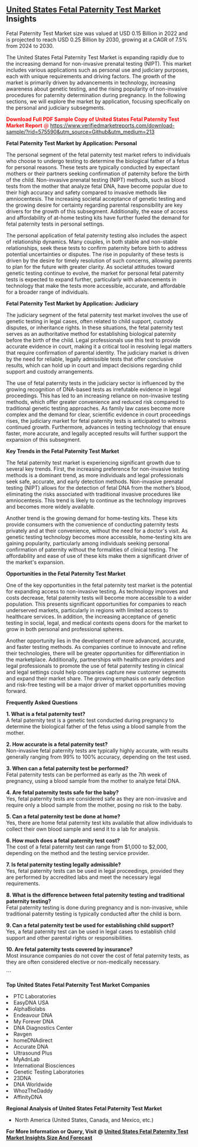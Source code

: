 <h2><a href="https://www.verifiedmarketreports.com/download-sample/?rid=575590&amp;utm_source=Github&amp;utm_medium=213" target="_blank">United States Fetal Paternity Test Market</a> Insights</h2><p>Fetal Paternity Test Market size was valued at USD 0.15 Billion in 2022 and is projected to reach USD 0.25 Billion by 2030, growing at a CAGR of 7.5% from 2024 to 2030.</p><p><p>The United States Fetal Paternity Test Market is expanding rapidly due to the increasing demand for non-invasive prenatal testing (NIPT). This market includes various applications such as personal use and judiciary purposes, each with unique requirements and driving factors. The growth of the market is primarily driven by advancements in technology, increasing awareness about genetic testing, and the rising popularity of non-invasive procedures for paternity determination during pregnancy. In the following sections, we will explore the market by application, focusing specifically on the personal and judiciary subsegments. <p><span class=""><span style="color: #ff0000;"><strong>Download Full PDF Sample Copy of United States Fetal Paternity Test Market Report</strong> @ </span><a href="https://www.verifiedmarketreports.com/download-sample/?rid=575590&amp;utm_source=Github&amp;utm_medium=213" target="_blank">https://www.verifiedmarketreports.com/download-sample/?rid=575590&amp;utm_source=Github&amp;utm_medium=213</a></span></p></p><p><b>Fetal Paternity Test Market by Application: Personal</b></p><p>The personal segment of the fetal paternity test market refers to individuals who choose to undergo testing to determine the biological father of a fetus for personal reasons. These tests are typically conducted by expectant mothers or their partners seeking confirmation of paternity before the birth of the child. Non-invasive prenatal testing (NIPT) methods, such as blood tests from the mother that analyze fetal DNA, have become popular due to their high accuracy and safety compared to invasive methods like amniocentesis. The increasing societal acceptance of genetic testing and the growing desire for certainty regarding parental responsibility are key drivers for the growth of this subsegment. Additionally, the ease of access and affordability of at-home testing kits have further fueled the demand for fetal paternity tests in personal settings.</p><p>The personal application of fetal paternity testing also includes the aspect of relationship dynamics. Many couples, in both stable and non-stable relationships, seek these tests to confirm paternity before birth to address potential uncertainties or disputes. The rise in popularity of these tests is driven by the desire for timely resolution of such concerns, allowing parents to plan for the future with greater clarity. As societal attitudes toward genetic testing continue to evolve, the market for personal fetal paternity tests is expected to expand further, particularly with advancements in technology that make the tests more accessible, accurate, and affordable for a broader range of individuals.</p><p><b>Fetal Paternity Test Market by Application: Judiciary</b></p><p>The judiciary segment of the fetal paternity test market involves the use of genetic testing in legal cases, often related to child support, custody disputes, or inheritance rights. In these situations, the fetal paternity test serves as an authoritative method for establishing biological paternity before the birth of the child. Legal professionals use this test to provide accurate evidence in court, making it a critical tool in resolving legal matters that require confirmation of parental identity. The judiciary market is driven by the need for reliable, legally admissible tests that offer conclusive results, which can hold up in court and impact decisions regarding child support and custody arrangements.</p><p>The use of fetal paternity tests in the judiciary sector is influenced by the growing recognition of DNA-based tests as irrefutable evidence in legal proceedings. This has led to an increasing reliance on non-invasive testing methods, which offer greater convenience and reduced risk compared to traditional genetic testing approaches. As family law cases become more complex and the demand for clear, scientific evidence in court proceedings rises, the judiciary market for fetal paternity tests is anticipated to witness continued growth. Furthermore, advances in testing technology that ensure faster, more accurate, and legally accepted results will further support the expansion of this subsegment.</p><p><b>Key Trends in the Fetal Paternity Test Market</b></p><p>The fetal paternity test market is experiencing significant growth due to several key trends. First, the increasing preference for non-invasive testing methods is a dominant trend, as more individuals and legal professionals seek safe, accurate, and early detection methods. Non-invasive prenatal testing (NIPT) allows for the detection of fetal DNA from the mother’s blood, eliminating the risks associated with traditional invasive procedures like amniocentesis. This trend is likely to continue as the technology improves and becomes more widely available.</p><p>Another trend is the growing demand for home-testing kits. These kits provide consumers with the convenience of conducting paternity tests privately and at their convenience, without the need for a doctor's visit. As genetic testing technology becomes more accessible, home-testing kits are gaining popularity, particularly among individuals seeking personal confirmation of paternity without the formalities of clinical testing. The affordability and ease of use of these kits make them a significant driver of the market's expansion.</p><p><b>Opportunities in the Fetal Paternity Test Market</b></p><p>One of the key opportunities in the fetal paternity test market is the potential for expanding access to non-invasive testing. As technology improves and costs decrease, fetal paternity tests will become more accessible to a wider population. This presents significant opportunities for companies to reach underserved markets, particularly in regions with limited access to healthcare services. In addition, the increasing acceptance of genetic testing in social, legal, and medical contexts opens doors for the market to grow in both personal and professional spheres.</p><p>Another opportunity lies in the development of more advanced, accurate, and faster testing methods. As companies continue to innovate and refine their technologies, there will be greater opportunities for differentiation in the marketplace. Additionally, partnerships with healthcare providers and legal professionals to promote the use of fetal paternity testing in clinical and legal settings could help companies capture new customer segments and expand their market share. The growing emphasis on early detection and risk-free testing will be a major driver of market opportunities moving forward.</p><p><b>Frequently Asked Questions</b></p><p><b>1. What is a fetal paternity test?</b><br> A fetal paternity test is a genetic test conducted during pregnancy to determine the biological father of the fetus using a blood sample from the mother. </p><p><b>2. How accurate is a fetal paternity test?</b><br> Non-invasive fetal paternity tests are typically highly accurate, with results generally ranging from 99% to 100% accuracy, depending on the test used.</p><p><b>3. When can a fetal paternity test be performed?</b><br> Fetal paternity tests can be performed as early as the 7th week of pregnancy, using a blood sample from the mother to analyze fetal DNA.</p><p><b>4. Are fetal paternity tests safe for the baby?</b><br> Yes, fetal paternity tests are considered safe as they are non-invasive and require only a blood sample from the mother, posing no risk to the baby. </p><p><b>5. Can a fetal paternity test be done at home?</b><br> Yes, there are home fetal paternity test kits available that allow individuals to collect their own blood sample and send it to a lab for analysis.</p><p><b>6. How much does a fetal paternity test cost?</b><br> The cost of a fetal paternity test can range from $1,000 to $2,000, depending on the method and the testing service provider.</p><p><b>7. Is fetal paternity testing legally admissible?</b><br> Yes, fetal paternity tests can be used in legal proceedings, provided they are performed by accredited labs and meet the necessary legal requirements.</p><p><b>8. What is the difference between fetal paternity testing and traditional paternity testing?</b><br> Fetal paternity testing is done during pregnancy and is non-invasive, while traditional paternity testing is typically conducted after the child is born.</p><p><b>9. Can a fetal paternity test be used for establishing child support?</b><br> Yes, a fetal paternity test can be used in legal cases to establish child support and other parental rights or responsibilities.</p><p><b>10. Are fetal paternity tests covered by insurance?</b><br> Most insurance companies do not cover the cost of fetal paternity tests, as they are often considered elective or non-medically necessary. </p>```</p><p><strong>Top United States Fetal Paternity Test Market Companies</strong></p><div data-test-id=""><p><li>PTC Laboratories</li><li> EasyDNA USA</li><li> AlphaBiolabs</li><li> Endeavour DNA</li><li> My Forever DNA</li><li> DNA Diagnostics Center</li><li> Ravgen</li><li> homeDNAdirect</li><li> Accurate DNA</li><li> Ultrasound Plus</li><li> MyAdnLab</li><li> International Biosciences</li><li> Genetic Testing Laboratories</li><li> 23DNA</li><li> DNA Worldwide</li><li> WhozTheDaddy</li><li> AffinityDNA</li></p><div><strong>Regional Analysis of&nbsp;United States Fetal Paternity Test Market</strong></div><ul><li dir="ltr"><p dir="ltr">North America&nbsp;(United States, Canada, and Mexico, etc.)</p></li></ul><p><strong>For More Information or Query, Visit @&nbsp;</strong><strong><a href="https://www.verifiedmarketreports.com/product/fetal-paternity-test-market/?utm_source=Github&amp;utm_medium=213" target="_blank">United States Fetal Paternity Test Market Insights Size And Forecast</a></strong></p></div>
